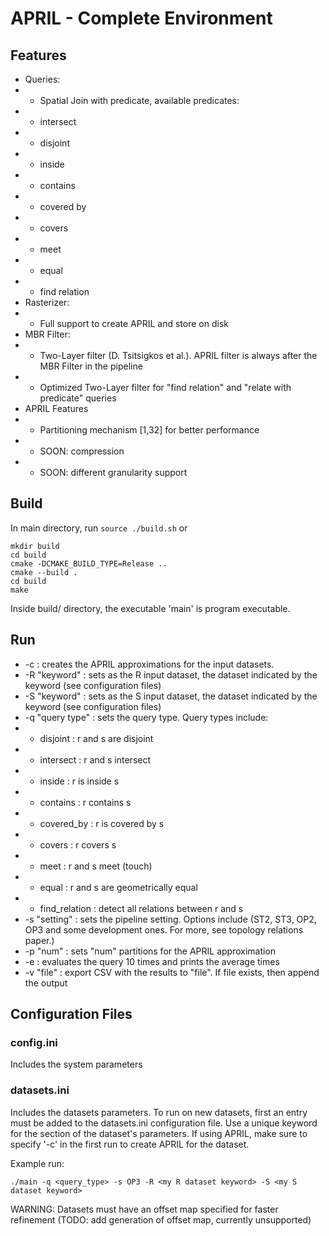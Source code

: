 # APRIL - Complete Environment

## Features
- Queries:
- - Spatial Join with predicate, available predicates:
- - intersect
- - disjoint
- - inside
- - contains
- - covered by
- - covers
- - meet
- - equal
- - find relation
- Rasterizer:
- - Full support to create APRIL and store on disk
- MBR Filter:
- - Two-Layer filter (D. Tsitsigkos et al.). APRIL filter is always after the MBR Filter in the pipeline
- - Optimized Two-Layer filter for "find relation" and "relate with predicate" queries
- APRIL Features
- - Partitioning mechanism [1,32] for better performance
- - SOON: compression
- - SOON: different granularity support


## Build
In main directory, run ```source ./build.sh``` or 
```
mkdir build
cd build
cmake -DCMAKE_BUILD_TYPE=Release ..
cmake --build .
cd build
make
```
Inside build/ directory, the executable 'main' is program executable.

## Run
- -c : creates the APRIL approximations for the input datasets.
- -R "keyword" : sets as the R input dataset, the dataset indicated by the keyword (see configuration files)
- -S "keyword" : sets as the S input dataset, the dataset indicated by the keyword (see configuration files)
- -q "query type" : sets the query type. Query types include:
- - disjoint : r and s are disjoint
- - intersect : r and s intersect
- - inside : r is inside s
- - contains : r contains s
- - covered_by : r is covered by s
- - covers : r covers s
- - meet : r and s meet (touch)
- - equal : r and s are geometrically equal
- - find_relation : detect all relations between r and s
- -s "setting" : sets the pipeline setting. Options include (ST2, ST3, OP2, OP3 and some development ones. For more, see topology relations paper.)
- -p "num" : sets "num" partitions for the APRIL approximation
- -e : evaluates the query 10 times and prints the average times
- -v "file" : export CSV with the results to "file". If file exists, then append the output

## Configuration Files
### config.ini
Includes the system parameters

### datasets.ini
Includes the datasets parameters. 
To run on new datasets, first an entry must be added to the datasets.ini configuration file.
Use a unique keyword for the section of the dataset's parameters. 
If using APRIL, make sure to specify '-c' in the first run to create APRIL for the dataset.

Example run:
```
./main -q <query_type> -s OP3 -R <my R dataset keyword> -S <my S dataset keyword>
```
WARNING: Datasets must have an offset map specified for faster refinement (TODO: add generation of offset map, currently unsupported)